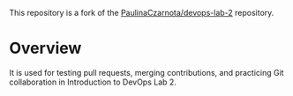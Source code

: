 This repository is a fork of the [PaulinaCzarnota/devops-lab-2](https://github.com/PaulinaCzarnota/devops-lab-2) repository.  

# Overview  

It is used for testing pull requests, merging contributions, and practicing Git collaboration in Introduction to DevOps Lab 2.  
